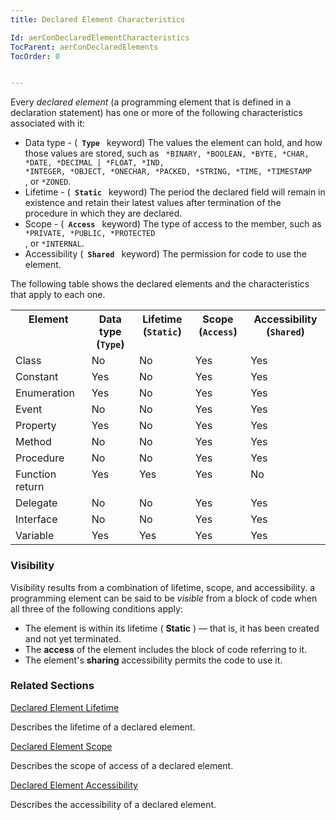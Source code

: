 ```yaml
---
title: Declared Element Characteristics

Id: aerConDeclaredElementCharacteristics
TocParent: aerConDeclaredElements
TocOrder: 0


---
```


Every *declared element* (a programming element that is defined in a declaration statement) has one or more of the following characteristics associated with it: 

- Data type - (<code> **Type** </code>
                keyword) The values the element can hold, and how those values are stored,
                such as <code>
                    *BINARY, *BOOLEAN, *BYTE, *CHAR, *DATE, *DECIMAL | *FLOAT, *IND,
                    *INTEGER, *OBJECT, *ONECHAR, *PACKED,  *STRING, *TIME, *TIMESTAMP
                </code>, or
                <code>*ZONED</code>.
- Lifetime - (<code> **Static** </code>
                keyword) The period the declared field will remain in existence and
                retain their latest values after termination of the procedure in which they are
                declared.
- Scope - (<code> **Access** </code>
                keyword) The type of access to the member, such as <code>
                    *PRIVATE, *PUBLIC,
                    *PROTECTED
                </code>, or <code>*INTERNAL</code>.
- Accessibility (<code> **Shared** </code> keyword) The permission for code
                to use the element.<br />

The following table shows the declared elements and the characteristics that apply to each one. 
<br />

<table class="dtTABLE" id="Table2" cellspacing="0" width="85%">
                <tr valign="top">
                    <th colspan="1" rowspan="1" width="13%">
                        Element
                    </th>
                    <th colspan="1" rowspan="1" width="13%">
                        Data type<br />
                        (<code>Type</code>)
                    </th>
                    <th colspan="1" rowspan="1" width="13%">
                        Lifetime<br />
                        (<code>Static</code>)
                    </th>
                    <th colspan="1" rowspan="1" width="13%">
                        Scope<br />
                        (<code>Access</code>)
                    </th>
                    <th colspan="1" rowspan="1" width="13%">
                        Accessibility<br />
                        (<code>Shared</code>)
                    </th>
                </tr>
                <tr>
                    <td colspan="1" rowspan="1">Class</td>
                    <td colspan="1" rowspan="1">No</td>
                    <td colspan="1" rowspan="1">No</td>
                    <td colspan="1" rowspan="1">Yes</td>
                    <td colspan="1" rowspan="1">Yes</td>
                </tr>
                <tr valign="top">
                    <td colspan="1" rowspan="1">Constant</td>
                    <td colspan="1" rowspan="1">Yes</td>
                    <td colspan="1" rowspan="1">No</td>
                    <td colspan="1" rowspan="1">Yes</td>
                    <td colspan="1" rowspan="1">Yes</td>
                </tr>
                <tr valign="top">
                    <td colspan="1" rowspan="1" style="height: 22px">Enumeration</td>
                    <td colspan="1" rowspan="1" style="height: 22px">Yes</td>
                    <td colspan="1" rowspan="1" style="height: 22px">No</td>
                    <td colspan="1" rowspan="1" style="height: 22px">Yes</td>
                    <td colspan="1" rowspan="1" style="height: 22px">Yes</td>
                </tr>
                <tr>
                    <td colspan="1" rowspan="1">Event</td>
                    <td colspan="1" rowspan="1">No</td>
                    <td colspan="1" rowspan="1">No</td>
                    <td colspan="1" rowspan="1">Yes</td>
                    <td colspan="1" rowspan="1">Yes</td>
                </tr>
                <tr valign="top">
                    <td colspan="1" rowspan="1">Property</td>
                    <td colspan="1" rowspan="1">Yes</td>
                    <td colspan="1" rowspan="1">No</td>
                    <td colspan="1" rowspan="1">Yes</td>
                    <td colspan="1" rowspan="1">Yes</td>
                </tr>
                <tr valign="top">
                    <td colspan="1" rowspan="1">Method</td>
                    <td colspan="1" rowspan="1">No</td>
                    <td colspan="1" rowspan="1">No</td>
                    <td colspan="1" rowspan="1">Yes</td>
                    <td colspan="1" rowspan="1">Yes</td>
                </tr>
                <tr valign="top">
                    <td colspan="1" rowspan="1">Procedure</td>
                    <td colspan="1" rowspan="1">No</td>
                    <td colspan="1" rowspan="1">No</td>
                    <td colspan="1" rowspan="1">Yes</td>
                    <td colspan="1" rowspan="1">Yes</td>
                </tr>
                <tr valign="top">
                    <td colspan="1" rowspan="1">Function return</td>
                    <td colspan="1" rowspan="1">Yes</td>
                    <td colspan="1" rowspan="1">Yes</td>
                    <td colspan="1" rowspan="1">Yes</td>
                    <td colspan="1" rowspan="1">No</td>
                </tr>
                <tr valign="top">
                    <td colspan="1" rowspan="1">Delegate</td>
                    <td colspan="1" rowspan="1">No</td>
                    <td colspan="1" rowspan="1">No</td>
                    <td colspan="1" rowspan="1">Yes</td>
                    <td colspan="1" rowspan="1">Yes</td>
                </tr>
                <tr valign="top">
                    <td colspan="1" rowspan="1">Interface</td>
                    <td colspan="1" rowspan="1">No</td>
                    <td colspan="1" rowspan="1">No</td>
                    <td colspan="1" rowspan="1">Yes</td>
                    <td colspan="1" rowspan="1">Yes</td>
                </tr>
                <tr valign="top">
                    <td colspan="1" rowspan="1">Variable</td>
                    <td colspan="1" rowspan="1">Yes</td>
                    <td colspan="1" rowspan="1">Yes</td>
                    <td colspan="1" rowspan="1">Yes</td>
                    <td colspan="1" rowspan="1">Yes</td>
                </tr>
</table>

### Visibility
Visibility results from a combination of lifetime, scope, and accessibility. a programming element can be said to be *visible* from a block of code when all three of the following conditions apply: 

- The element is within its lifetime ( **Static** ) — that
                is, it has been created and not yet terminated.
- The **access** 
                of the element includes the block of code referring to it.
- The element's **sharing**  accessibility permits the code
                to use it.

### Related Sections

[Declared Element Lifetime](aerConDeclaredElementsLifetime.html)

Describes the lifetime of a declared element.


[Declared Element Scope](aerConDeclaredElementsScope.html)

Describes the scope of access of a declared element.


[Declared Element Accessibility](aerConAccessibility.html)

Describes the accessibility of a declared element.


